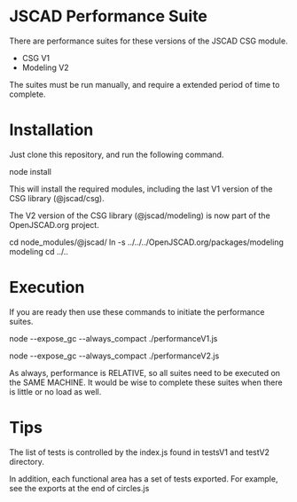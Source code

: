 # JSCAD Performance Suite

There are performance suites for these versions of the JSCAD CSG module.
- CSG V1
- Modeling V2

The suites must be run manually, and require a extended period of time to complete.

# Installation

Just clone this repository, and run the following command.

node install

This will install the required modules, including the last V1 version of the CSG library (@jscad/csg).

The V2 version of the CSG library (@jscad/modeling) is now part of the OpenJSCAD.org project.

cd node_modules/@jscad/
ln -s ../../../OpenJSCAD.org/packages/modeling modeling
cd ../..

# Execution

If you are ready then use these commands to initiate the performance suites.

node --expose_gc --always_compact ./performanceV1.js

node --expose_gc --always_compact ./performanceV2.js

As always, performance is RELATIVE, so all suites need to be executed on the SAME MACHINE.
It would be wise to complete these suites when there is little or no load as well.

# Tips

The list of tests is controlled by the index.js found in testsV1 and testV2 directory.

In addition, each functional area has a set of tests exported. For example, see the exports at the end of circles.js
